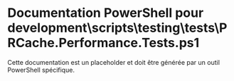 # Documentation PowerShell pour development\scripts\testing\tests\PRCache.Performance.Tests.ps1

Cette documentation est un placeholder et doit être générée par un outil PowerShell spécifique.
